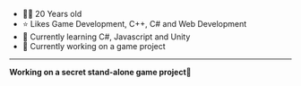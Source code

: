 - 👴🏿 20 Years old
- ⭐ Likes Game Development, C++, C# and Web Development
- 🌱 Currently learning C#, Javascript and Unity
- 📖 Currently working on a game project
---
  **Working on a secret stand-alone game project👀**
